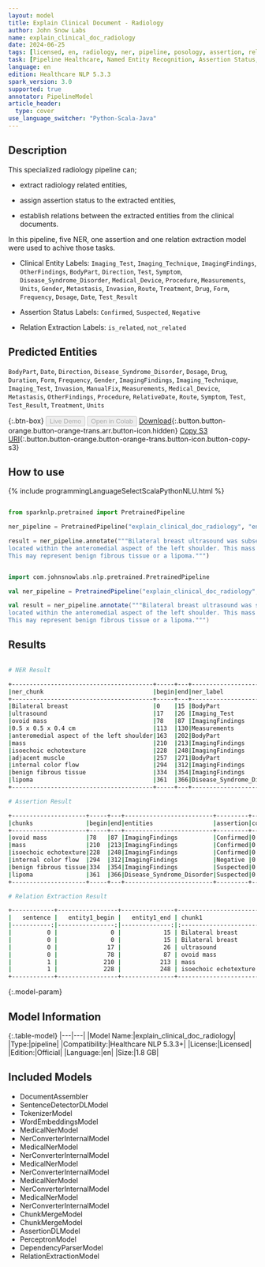 ```yaml
---
layout: model
title: Explain Clinical Document - Radiology
author: John Snow Labs
name: explain_clinical_doc_radiology
date: 2024-06-25
tags: [licensed, en, radiology, ner, pipeline, posology, assertion, relation_extraction]
task: [Pipeline Healthcare, Named Entity Recognition, Assertion Status, Relation Extraction]
language: en
edition: Healthcare NLP 5.3.3
spark_version: 3.0
supported: true
annotator: PipelineModel
article_header:
  type: cover
use_language_switcher: "Python-Scala-Java"
---
```


## Description

This specialized radiology pipeline can;

- extract radiology related entities,

- assign assertion status to the extracted entities,

- establish relations between the extracted entities from the clinical documents.

In this pipeline, five NER, one assertion and one relation extraction model were used to achive those tasks.

- Clinical Entity Labels: `Imaging_Test`, `Imaging_Technique`, `ImagingFindings`, `OtherFindings`, `BodyPart`, `Direction`, `Test`, `Symptom`, `Disease_Syndrome_Disorder`, `Medical_Device`, `Procedure`, `Measurements`, `Units`, `Gender`, `Metastasis`, `Invasion`, `Route`, `Treatment`, `Drug`, `Form`, `Frequency`, `Dosage`, `Date`, `Test_Result`

- Assertion Status Labels: `Confirmed`, `Suspected`, `Negative`

- Relation Extraction Labels: `is_related`, `not_related`

## Predicted Entities

`BodyPart`, `Date`, `Direction`, `Disease_Syndrome_Disorder`, `Dosage`, `Drug`, `Duration`, `Form`, `Frequency`, `Gender`, `ImagingFindings`, `Imaging_Technique`, `Imaging_Test`, `Invasion`, `ManualFix`, `Measurements`, `Medical_Device`, `Metastasis`, `OtherFindings`, `Procedure`, `RelativeDate`, `Route`, `Symptom`, `Test`, `Test_Result`, `Treatment`, `Units`


{:.btn-box}
<button class="button button-orange" disabled>Live Demo</button>
<button class="button button-orange" disabled>Open in Colab</button>
[Download](https://s3.amazonaws.com/auxdata.johnsnowlabs.com/clinical/models/explain_clinical_doc_radiology_en_5.3.3_3.0_1719318745883.zip){:.button.button-orange.button-orange-trans.arr.button-icon.hidden}
[Copy S3 URI](s3://auxdata.johnsnowlabs.com/clinical/models/explain_clinical_doc_radiology_en_5.3.3_3.0_1719318745883.zip){:.button.button-orange.button-orange-trans.button-icon.button-copy-s3}

## How to use



<div class="tabs-box" markdown="1">
{% include programmingLanguageSelectScalaPythonNLU.html %}
  
```python

from sparknlp.pretrained import PretrainedPipeline

ner_pipeline = PretrainedPipeline("explain_clinical_doc_radiology", "en", "clinical/models")

result = ner_pipeline.annotate("""Bilateral breast ultrasound was subsequently performed, which demonstrated an ovoid mass measuring approximately 0.5 x 0.5 x 0.4 cm in diameter
located within the anteromedial aspect of the left shoulder. This mass demonstrates isoechoic echotexture to the adjacent muscle, with no evidence of internal color flow.
This may represent benign fibrous tissue or a lipoma.""")

```
```scala

import com.johnsnowlabs.nlp.pretrained.PretrainedPipeline

val ner_pipeline = PretrainedPipeline("explain_clinical_doc_radiology", "en", "clinical/models")

val result = ner_pipeline.annotate("""Bilateral breast ultrasound was subsequently performed, which demonstrated an ovoid mass measuring approximately 0.5 x 0.5 x 0.4 cm in diameter
located within the anteromedial aspect of the left shoulder. This mass demonstrates isoechoic echotexture to the adjacent muscle, with no evidence of internal color flow.
This may represent benign fibrous tissue or a lipoma.""")

```
</div>

## Results

```bash

# NER Result

+----------------------------------------+-----+---+-------------------------+
|ner_chunk                               |begin|end|ner_label                |
+----------------------------------------+-----+---+-------------------------+
|Bilateral breast                        |0    |15 |BodyPart                 |
|ultrasound                              |17   |26 |Imaging_Test             |
|ovoid mass                              |78   |87 |ImagingFindings          |
|0.5 x 0.5 x 0.4 cm                      |113  |130|Measurements             |
|anteromedial aspect of the left shoulder|163  |202|BodyPart                 |
|mass                                    |210  |213|ImagingFindings          |
|isoechoic echotexture                   |228  |248|ImagingFindings          |
|adjacent muscle                         |257  |271|BodyPart                 |
|internal color flow                     |294  |312|ImagingFindings          |
|benign fibrous tissue                   |334  |354|ImagingFindings          |
|lipoma                                  |361  |366|Disease_Syndrome_Disorder|
+----------------------------------------+-----+---+-------------------------+

# Assertion Result

+---------------------+-----+---+-------------------------+---------+-----------+
|chunks               |begin|end|entities                 |assertion|confidence)|
+---------------------+-----+---+-------------------------+---------+-----------+
|ovoid mass           |78   |87 |ImagingFindings          |Confirmed|0.9966     |
|mass                 |210  |213|ImagingFindings          |Confirmed|0.9683     |
|isoechoic echotexture|228  |248|ImagingFindings          |Confirmed|0.9932     |
|internal color flow  |294  |312|ImagingFindings          |Negative |0.9632     |
|benign fibrous tissue|334  |354|ImagingFindings          |Suspected|0.9951     |
|lipoma               |361  |366|Disease_Syndrome_Disorder|Suspected|0.9676     |
+---------------------+-----+---+-------------------------+---------+-----------+

# Relation Extraction Result

+------------+-----------------+---------------+-----------------------+-----------------+-----------------+---------------+--------------------+-----------------+---------------------------+
|   sentence |   entity1_begin |   entity1_end | chunk1                | entity1         |   entity2_begin |   entity2_end | chunk2             | entity2         | relation   |   confidence |
|-----------:|----------------:|--------------:|:----------------------|:----------------|----------------:|--------------:|:-------------------|:----------------|:-----------|-------------:|
|          0 |               0 |            15 | Bilateral breast      | BodyPart        |              17 |            26 | ultrasound         | Imaging_Test    | is_related |     1        |
|          0 |               0 |            15 | Bilateral breast      | BodyPart        |              78 |            87 | ovoid mass         | ImagingFindings | is_related |     0.999997 |
|          0 |              17 |            26 | ultrasound            | Imaging_Test    |              78 |            87 | ovoid mass         | ImagingFindings | is_related |     0.999569 |
|          0 |              78 |            87 | ovoid mass            | ImagingFindings |             113 |           130 | 0.5 x 0.5 x 0.4 cm | Measurements    | is_related |     1        |
|          1 |             210 |           213 | mass                  | ImagingFindings |             257 |           271 | adjacent muscle    | BodyPart        | is_related |     0.997639 |
|          1 |             228 |           248 | isoechoic echotexture | ImagingFindings |             257 |           271 | adjacent muscle    | BodyPart        | is_related |     0.999999 |
+------------+-----------------+---------------+-----------------------+-----------------+-----------------+---------------+--------------------+-----------------+---------------------------+

```

{:.model-param}
## Model Information

{:.table-model}
|---|---|
|Model Name:|explain_clinical_doc_radiology|
|Type:|pipeline|
|Compatibility:|Healthcare NLP 5.3.3+|
|License:|Licensed|
|Edition:|Official|
|Language:|en|
|Size:|1.8 GB|

## Included Models

- DocumentAssembler
- SentenceDetectorDLModel
- TokenizerModel
- WordEmbeddingsModel
- MedicalNerModel
- NerConverterInternalModel
- MedicalNerModel
- NerConverterInternalModel
- MedicalNerModel
- NerConverterInternalModel
- MedicalNerModel
- NerConverterInternalModel
- MedicalNerModel
- NerConverterInternalModel
- ChunkMergeModel
- ChunkMergeModel
- AssertionDLModel
- PerceptronModel
- DependencyParserModel
- RelationExtractionModel
